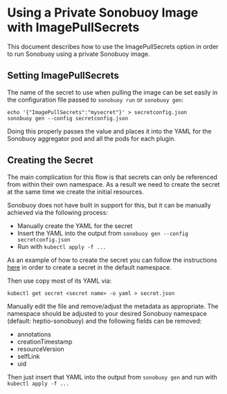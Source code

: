 # Using a Private Sonobuoy Image with ImagePullSecrets

This document describes how to use the ImagePullSecrets option in order to run Sonobuoy using a private Sonobuoy image.

## Setting ImagePullSecrets

The name of the secret to use when pulling the image can be set easily in the configuration file passed to `sonobuoy run` or `sonobuoy gen`:

```
echo '{"ImagePullSecrets":"mysecret"}' > secretconfig.json
sonobuoy gen --config secretconfig.json
```

Doing this properly passes the value and places it into the YAML for the Sonobuoy aggregator pod and all the pods for each plugin.

## Creating the Secret

The main complication for this flow is that secrets can only be referenced from within their own namespace. As a result we need to create the secret at the same time we create the initial resources.

Sonobuoy does not have built in support for this, but it can be manually achieved via the following process:
 - Manually create the YAML for the secret
 - Insert the YAML into the output from `sonobuoy gen --config secretconfig.json`
 - Run with `kubectl apply -f ...`

As an example of how to create the secret you can follow the instructions [here][dockersecret] in order to create a secret in the default namespace.

Then use copy most of its YAML via:

```
kubectl get secret <secret name> -o yaml > secret.json
```

Manually edit the file and remove/adjust the metadata as appropriate. The namespace should be adjusted to your desired Sonobuoy namespace (default: heptio-sonobuoy) and the following fields can be removed:
 - annotations
 - creationTimestamp
 - resourceVersion
 - selfLink
 - uid

Then just insert that YAML into the output from `sonobuoy gen` and run with `kubectl apply -f ...`

[dockersecret]: https://kubernetes.io/docs/tasks/configure-pod-container/pull-image-private-registry/
